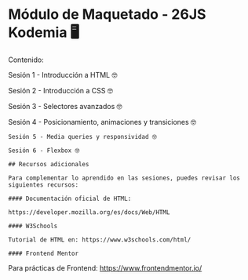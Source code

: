 # Módulo de Maquetado - 26JS Kodemia 🖥️

Contenido:

Sesión 1 - Introducción a HTML 🤓

Sesión 2 - Introducción a CSS 🤓

Sesión 3 - Selectores avanzados 🤓

Sesión 4 - Posicionamiento, animaciones y transiciones 🤓

    Sesión 5 - Media queries y responsividad 🤓

    Sesión 6 - Flexbox 🤓

    ## Recursos adicionales

    Para complementar lo aprendido en las sesiones, puedes revisar los siguientes recursos:

    #### Documentación oficial de HTML:

    https://developer.mozilla.org/es/docs/Web/HTML

    #### W3Schools

    Tutorial de HTML en: https://www.w3schools.com/html/

    #### Frontend Mentor

Para prácticas de Frontend: https://www.frontendmentor.io/
